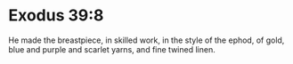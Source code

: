 # Exodus 39:8

He made the breastpiece, in skilled work, in the style of the ephod, of gold, blue and purple and scarlet yarns, and fine twined linen.
